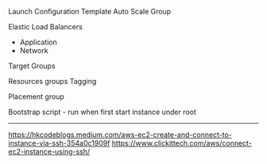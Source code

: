 Launch Configuration Template
Auto Scale Group

Elastic Load Balancers
* Application
* Network

Target Groups

Resources groups
Tagging

Placement group 

Bootstrap script - run when first start instance under root

----
https://hkcodeblogs.medium.com/aws-ec2-create-and-connect-to-instance-via-ssh-354a0c1909f
https://www.clickittech.com/aws/connect-ec2-instance-using-ssh/
